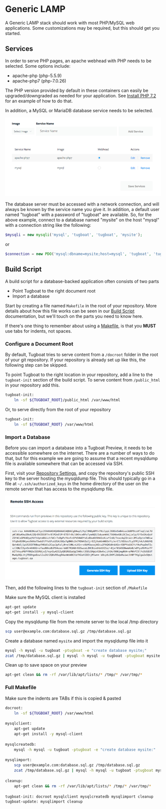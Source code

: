 # Generic LAMP

A Generic LAMP stack should work with most PHP/MySQL web applications. Some
customizations may be required, but this should get you started.

## Services

In order to serve PHP pages, an apache webhead with PHP needs to be selected.
Some options include:

* apache-php (php-5.5.9)
* apache-php7 (php-7.0.26)

The PHP version provided by default in these containers can easily be
upgraded/downgraded as needed for your application. See [Install PHP
7.2](../build-script/install_php72.md) for an example of how to do that.

In addition, a MySQL or MariaDB database service needs to be selected.

![Generic LAMP: Services](_images/lamp-services.png)

The database server must be accessed with a network connection, and will always
be known by the service name you give it. In addition, a default user named
"tugboat" with a password of "tugboat" are available. So, for the above example,
connect to a database named "mysite" on the host "mysql" with a connection
string like the following:

```php
$mysqli = new mysqli('mysql', 'tugboat', 'tugboat', 'mysite');
```

or

```php
$connection = new PDO('mysql:dbname=mysite;host=mysql', 'tugboat', 'tugboat');
```

## Build Script

A build script for a database-backed application often consists of two parts

* Point Tugboat to the right document root
* Import a database

Start by creating a file named `Makefile` in the root of your repository. More
details about how this file works can be seen in our [Build
Script](../build-script/index.md) documentation, but we'll touch on the parts
you need to know here.

If there's one thing to remember about using a
[Makefile](https://www.gnu.org/software/make/), is that you **MUST** use tabs
for indents, not spaces.

### Configure a Document Root

By default, Tugboat tries to serve content from a `/docroot` folder in the root
of your git repository. If your repository is already set up like this, the
following step can be skipped.

To point Tugboat to the right location in your repository, add a line to the
`tugboat-init` section of the build script. To serve content from `/public_html`
in your repository add this.


```sh
tugboat-init:
    ln -sf ${TUGBOAT_ROOT}/public_html /var/www/html
```

Or, to serve directly from the root of your repository

```sh
tugboat-init:
    ln -sf ${TUGBOAT_ROOT} /var/www/html
```

### Import a Database

Before you can import a database into a Tugboat Preview, it needs to be
accessible somewhere on the internet. There are a number of ways to do that, but
for this example we are going to assume that a recent mysqldump file is
available somewhere that can be accessed via SSH.

First, visit your [Repository
Settings](../tugboat-dashboard/repository/dashboard/index.md), and copy the
repository's public SSH key to the server hosting the mysqldump file. This
should typically go in a file at `~/.ssh/authorized_keys` in the home directory
of the user on the remote server that has access to the mysqldump file.

![Repository Public SSH Key](../_images/repo-public-key.png)

Then, add the following lines to the `tugboat-init` section of `/Makefile`

Make sure the MySQL client is installed

```sh
apt-get update
apt-get install -y mysql-client
```

Copy the mysqldump file from the remote server to the local /tmp directory

```sh
scp user@example.com:database.sql.gz /tmp/database.sql.gz
```

Create a database named `mysite` and import the mysqldump file into it

```sh
mysql -h mysql -u tugboat -ptugboat -e "create database mysite;"
zcat /tmp/database.sql.gz | mysql -h mysql -u tugboat -ptugboat mysite
```

Clean up to save space on your preview

```sh
apt-get clean && rm -rf /var/lib/apt/lists/* /tmp/* /var/tmp/*
```

### Full Makefile

Make sure the indents are TABs if this is copied & pasted


```sh
docroot:
    ln -sf ${TUGBOAT_ROOT} /var/www/html

mysqlclient:
    apt-get update
    apt-get install -y mysql-client

mysqlcreatedb:
    mysql -h mysql -u tugboat -ptugboat -e "create database mysite:"

mysqlimport:
    scp user@example.com:database.sql.gz /tmp/database.sql.gz
    zcat /tmp/database.sql.gz | mysql -h mysql -u tugboat -ptugboat mysite

cleanup:
    apt-get clean && rm -rf /var/lib/apt/lists/* /tmp/* /var/tmp/*

tugboat-init: docroot mysqlclient mysqlcreatedb mysqlimport cleanup
tugboat-update: mysqlimport cleanup
```